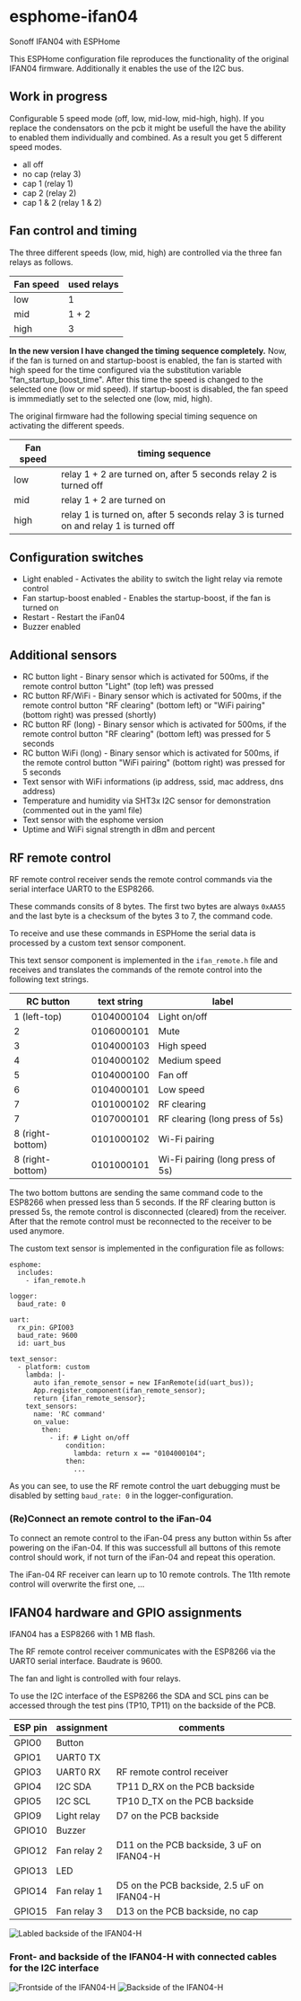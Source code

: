 # esphome-ifan04
Sonoff IFAN04 with ESPHome

This ESPHome configuration file reproduces the functionality of the original IFAN04 firmware.
Additionally it enables the use of the I2C bus.

## Work in progress

Configurable 5 speed mode (off, low, mid-low, mid-high, high).
If you replace the condensators on the pcb it might be usefull the have the ability to enabled them individually and combined. As a result you get 5 different speed modes.
- all off
- no cap (relay 3)
- cap 1 (relay 1)
- cap 2 (relay 2)
- cap 1 & 2 (relay 1 & 2)

## Fan control and timing

The three different speeds (low, mid, high) are controlled via the three fan relays as follows.

| Fan speed | used relays |
| --------- | ----------- |
| low | 1 |
| mid | 1 + 2 |
| high | 3 |

**In the new version I have changed the timing sequence completely.**
Now, if the fan is turned on and startup-boost is enabled, the fan is started with high speed for the time configured via the substitution variable "fan_startup_boost_time". After this time the speed is changed to the selected one (low or mid speed).
If startup-boost is disabled, the fan speed is immmediatly set to the selected one (low, mid, high).

The original firmware had the following special timing sequence on activating the different speeds.

| Fan speed | timing sequence |
| --------- | --------------- |
| low | relay 1 + 2 are turned on, after 5 seconds relay 2 is turned off |
| mid | relay 1 + 2 are turned on |
| high | relay 1 is turned on, after 5 seconds relay 3 is turned on and relay 1 is turned off |

## Configuration switches

- Light enabled - Activates the ability to switch the light relay via remote control
- Fan startup-boost enabled - Enables the startup-boost, if the fan is turned on
- Restart - Restart the iFan04
- Buzzer enabled

## Additional sensors

- RC button light - Binary sensor which is activated for 500ms, if the remote control button "Light" (top left) was pressed
- RC button RF/WiFi - Binary sensor which is activated for 500ms, if the remote control button "RF clearing" (bottom left) or "WiFi pairing" (bottom right) was pressed (shortly)
- RC button RF (long) - Binary sensor which is activated for 500ms, if the remote control button "RF clearing" (bottom left) was pressed for 5 seconds
- RC button WiFi (long) - Binary sensor which is activated for 500ms, if the remote control button "WiFi pairing" (bottom right) was pressed for 5 seconds
- Text sensor with WiFi informations (ip address, ssid, mac address, dns address)
- Temperature and humidity via SHT3x I2C sensor for demonstration (commented out in the yaml file)
- Text sensor with the esphome version
- Uptime and WiFi signal strength in dBm and percent

## RF remote control

RF remote control receiver sends the remote control commands via the serial interface UART0 to the ESP8266.

These commands consits of 8 bytes. The first two bytes are always `0xAA55` and the last byte is a checksum of the bytes 3 to 7, the command code.

To receive and use these commands in ESPHome the serial data is processed by a custom text sensor component.

This text sensor component is implemented in the `ifan_remote.h` file and receives and translates the commands of the remote control into the following text strings.

| RC button | text string | label |
| --------- | ----------- | ----- |
| 1 (left-top) | 0104000104 | Light on/off |
| 2 | 0106000101 | Mute |
| 3 | 0104000103 | High speed |
| 4 | 0104000102 | Medium speed |
| 5 | 0104000100 | Fan off |
| 6 | 0104000101 | Low speed |
| 7 | 0101000102 | RF clearing |
| 7 | 0107000101 | RF clearing (long press of 5s) |
| 8 (right-bottom) | 0101000102 | Wi-Fi pairing |
| 8 (right-bottom) | 0101000101 | Wi-Fi pairing (long press of 5s) |

The two bottom buttons are sending the same command code to the ESP8266 when pressed less than 5 seconds.
If the RF clearing button is pressed 5s, the remote control is disconnected (cleared) from the receiver. After that the remote control must be reconnected to the receiver to be used anymore.

The custom text sensor is implemented in the configuration file as follows:

    esphome:
      includes:
        - ifan_remote.h

    logger:
      baud_rate: 0

    uart:
      rx_pin: GPIO03
      baud_rate: 9600
      id: uart_bus

    text_sensor:
      - platform: custom
        lambda: |-
          auto ifan_remote_sensor = new IFanRemote(id(uart_bus));
          App.register_component(ifan_remote_sensor);
          return {ifan_remote_sensor};
        text_sensors:
          name: 'RC command'
          on_value:
            then:
              - if: # Light on/off
                  condition:
                    lambda: return x == "0104000104";
                  then:
                    ...

As you can see, to use the RF remote control the uart debugging must be disabled by setting `baud_rate: 0` in the logger-configuration.

### (Re)Connect an remote control to the iFan-04

To connect an remote control to the iFan-04 press any button within 5s after powering on the iFan-04. If this was successfull all buttons of this remote control should work, if not turn of the iFan-04 and repeat this operation.

The iFan-04 RF receiver can learn up to 10 remote controls. The 11th remote control will overwrite the first one, ...

## IFAN04 hardware and GPIO assignments

IFAN04 has a ESP8266 with 1 MB flash.

The RF remote control receiver communicates with the ESP8266 via the UART0 serial interface. Baudrate is 9600.

The fan and light is controlled with four relays.

To use the I2C interface of the ESP8266 the SDA and SCL pins can be accessed through the test pins (TP10, TP11) on the backside of the PCB.

| ESP pin | assignment | comments |
| ------- | ---------- | -------- |
| GPIO0 | Button | |
| GPIO1 | UART0 TX | |
| GPIO3 | UART0 RX | RF remote control receiver |
| GPIO4 | I2C SDA | TP11 D_RX on the PCB backside |
| GPIO5 | I2C SCL | TP10 D_TX on the PCB backside |
| GPIO9 | Light relay | D7 on the PCB backside |
| GPIO10 | Buzzer | |
| GPIO12 | Fan relay 2 | D11 on the PCB backside, 3 uF on IFAN04-H |
| GPIO13 | LED | |
| GPIO14 | Fan relay 1 | D5 on the PCB backside, 2.5 uF on IFAN04-H |
| GPIO15 | Fan relay 3 | D13 on the PCB backside, no cap |

![Labled backside of the IFAN04-H](ifan04h_back_label.jpg)

### Front- and backside of the IFAN04-H with connected cables for the I2C interface
![Frontside of the IFAN04-H](ifan04h_front.jpg)
![Backside of the IFAN04-H](ifan04h_back.jpg)
